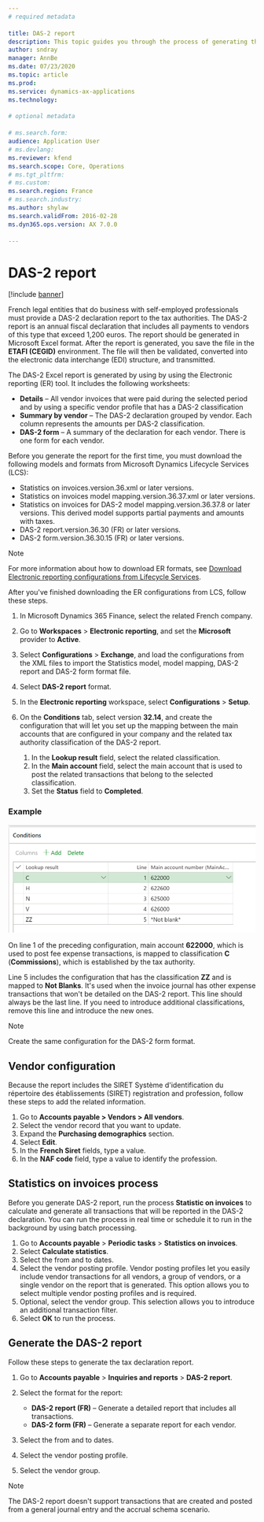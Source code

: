 ```yaml
---
# required metadata

title: DAS-2 report
description: This topic guides you through the process of generating the Standard Audit File for France (FEC) in Microsoft Dynamics 365 Finance.
author: sndray
manager: AnnBe
ms.date: 07/23/2020
ms.topic: article
ms.prod: 
ms.service: dynamics-ax-applications
ms.technology: 

# optional metadata

# ms.search.form: 
audience: Application User
# ms.devlang: 
ms.reviewer: kfend
ms.search.scope: Core, Operations
# ms.tgt_pltfrm: 
# ms.custom:
ms.search.region: France
# ms.search.industry: 
ms.author: shylaw
ms.search.validFrom: 2016-02-28
ms.dyn365.ops.version: AX 7.0.0

---
```


# DAS-2 report

[!include [banner](../includes/banner.md)]

French legal entities that do business with self-employed professionals must provide a DAS-2 declaration report to the tax authorities. The DAS-2 report is an annual fiscal declaration that includes all payments to vendors of this type that exceed 1,200 euros. The report should be generated in Microsoft Excel format. After the report is generated, you save the file in the **ETAFI (CEGID)** environment. The file will then be validated, converted into the electronic data interchange (EDI) structure, and transmitted.

The DAS-2 Excel report is generated by using by using the Electronic reporting (ER) tool. It includes the following worksheets:

- **Details** – All vendor invoices that were paid during the selected period and by using a specific vendor profile that has a DAS-2 classification
- **Summary by vendor** – The DAS-2 declaration grouped by vendor. Each column represents the amounts per DAS-2 classification.
- **DAS-2 form** – A summary of the declaration for each vendor. There is one form for each vendor.

Before you generate the report for the first time, you must download the following models and formats from Microsoft Dynamics Lifecycle Services (LCS):

- Statistics on invoices.version.36.xml or later versions.
- Statistics on invoices model mapping.version.36.37.xml or later versions.
- Statistics on invoices for DAS-2 model mapping.version.36.37.8 or later versions. This derived model supports partial payments and amounts with taxes.
- DAS-2 report.version.36.30 (FR) or later versions.
- DAS-2 form.version.36.30.15 (FR) or later versions.

> [!NOTE]
> For more information about how to download ER formats, see [Download Electronic reporting configurations from Lifecycle Services](../../dev-itpro/analytics/download-electronic-reporting-configuration-lcs.md).

After you've finished downloading the ER configurations from LCS, follow these steps.

1. In Microsoft Dynamics 365 Finance, select the related French company.
2. Go to **Workspaces** \> **Electronic reporting**, and set the **Microsoft** provider to **Active**.
3. Select **Configurations** \> **Exchange**, and load the configurations from the XML files to import the Statistics model, model mapping, DAS-2 report and DAS-2 form format file.
4. Select **DAS-2 report** format.
5. In the **Electronic reporting** workspace, select **Configurations** \> **Setup**.
6. On the **Conditions** tab, select version **32.14**, and create the configuration that will let you set up the mapping between the main accounts that are configured in your company and the related tax authority classification of the DAS-2 report.

    1. In the **Lookup result** field, select the related classification.
    2. In the **Main account** field, select the main account that is used to post the related transactions that belong to the selected classification.
    3. Set the **Status** field to **Completed**.

### Example

[![Example of a configuration](./media/emea-fra-das2-report-configuration.png)](./media/emea-fra-das2-report-configuration.png)

On line 1 of the preceding configuration, main account **622000**, which is used to post fee expense transactions, is mapped to classification **C** (**Commissions**), which is established by the tax authority.

Line 5 includes the configuration that has the classification **ZZ** and is mapped to **Not Blanks**. It's used when the invoice journal has other expense transactions that won't be detailed on the DAS-2 report. This line should always be the last line. If you need to introduce additional classifications, remove this line and introduce the new ones.


> [!NOTE]
> Create the same configuration for the DAS-2 form format.


## Vendor configuration

Because the report includes the SIRET Système d'identification du répertoire des établissements (SIRET) registration and profession, follow these steps to add the related information.

1. Go to **Accounts payable > Vendors > All vendors**.
2. Select the vendor record that you want to update.
3. Expand the **Purchasing demographics** section.
4. Select **Edit**.
5. In the **French Siret** fields, type a value.
6. In the **NAF code** field, type a value to identify the profession.

## Statistics on invoices process

Before you generate DAS-2 report, run the process **Statistic on invoices** to calculate and generate all transactions that will be reported in the DAS-2 declaration. You can run the process in real time or schedule it to run in the background by using batch processing.

1. Go to **Accounts payable** > **Periodic tasks** > **Statistics on invoices**.
2. Select **Calculate statistics**.
3. Select the from and to dates.
4. Select the vendor posting profile. Vendor posting profiles let you easily include vendor transactions for all vendors, a group of vendors, or a single vendor on the report that is generated. This option allows you to select multiple vendor posting profiles and is required. 
5. Optional, select the vendor group. This selection allows you to introduce an additional transaction filter.  
6. Select **OK** to run the process.


## Generate the DAS-2 report

Follow these steps to generate the tax declaration report.

1. Go to **Accounts payable** \> **Inquiries and reports** \> **DAS-2 report**.
2. Select the format for the report:

    - **DAS-2 report (FR)** – Generate a detailed report that includes all transactions.
    - **DAS-2 form (FR)** – Generate a separate report for each vendor.

3. Select the from and to dates.
4. Select the vendor posting profile. 
5. Select the vendor group.

> [!NOTE]
> The DAS-2 report doesn't support transactions that are created and posted from a general journal entry and the accrual schema scenario. 

